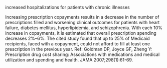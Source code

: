 increased hospitalizations for patients with chronic illnesses

Increasing prescription copayments results in a decrease in the number of prescriptions filled and worsening clinical outcomes for patients with heart failure, diabetes mellitus, hyperlipidemia, and schizophrenia. With each 10% increase in copayments, it is estimated that overall prescription spending decreases 2%–6%. The cited study found that up to 25% of Medicaid recipients, faced with a copayment, could not afford to fill at least one prescription in the previous year.
  Ref: Goldman DP, Joyce GF, Zheng Y: Prescription drug cost sharing: Associations with medications and medical utilization and spending and health. JAMA 2007;298(1):61-69.